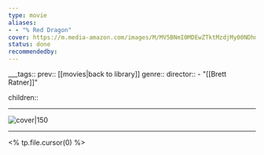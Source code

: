 ```yaml
---
type: movie
aliases:
- - "% Red Dragon"
cover: https://m.media-amazon.com/images/M/MV5BNmI0MDEwZTktMzdjMy00NDhmLWI2YjMtNGI4YjY0NDc3MDZkXkEyXkFqcGc@._V1_SX300.jpg
status: done
recommendedby:
---
```

___tags:: prev:: [[movies|back to library]]
genre::
director:: - "[[Brett Ratner]]"
  
children::
___
![cover|150](https://m.media-amazon.com/images/M/MV5BNmI0MDEwZTktMzdjMy00NDhmLWI2YjMtNGI4YjY0NDc3MDZkXkEyXkFqcGc@._V1_SX300.jpg)
___
<% tp.file.cursor(0) %>
